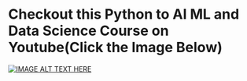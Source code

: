 # Checkout this Python to AI ML and Data Science Course on Youtube(Click the Image Below)
[![IMAGE ALT TEXT HERE](https://img.youtube.com/vi/7tSrS5wn6bo/0.jpg)](https://youtube.com/playlist?list=PLazNJuPedW7Qq1icXD84vGsUznGVPPHk8)
